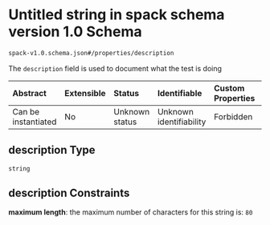 # Untitled string in spack schema version 1.0 Schema

```txt
spack-v1.0.schema.json#/properties/description
```

The `description` field is used to document what the test is doing

| Abstract            | Extensible | Status         | Identifiable            | Custom Properties | Additional Properties | Access Restrictions | Defined In                                                                      |
| :------------------ | :--------- | :------------- | :---------------------- | :---------------- | :-------------------- | :------------------ | :------------------------------------------------------------------------------ |
| Can be instantiated | No         | Unknown status | Unknown identifiability | Forbidden         | Allowed               | none                | [spack-v1.0.schema.json*](../out/spack-v1.0.schema.json "open original schema") |

## description Type

`string`

## description Constraints

**maximum length**: the maximum number of characters for this string is: `80`
